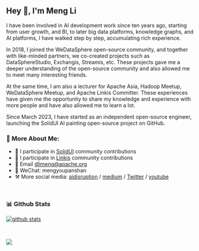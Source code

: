 ## Hey 👋, I'm Meng Li

I have been involved in AI development work since ten years ago, starting from user growth, and BI, to later big data platforms, knowledge graphs, and AI platforms, I have walked step by step, accumulating rich experience.

In 2018, I joined the WeDataSphere open-source community, and together with like-minded partners, we co-created projects such as DataSphereStudio, Exchangis, Streamis, etc. These projects gave me a deeper understanding of the open-source community and also allowed me to meet many interesting friends.

At the same time, I am also a lecturer for Apache Asia, Hadoop Meetup, WeDataSphere Meetup, and Apache Linkis Committer. These experiences have given me the opportunity to share my knowledge and experience with more people and have also allowed me to learn a lot.

Since March 2023, I have started as an independent open-source engineer, launching the SolidUI AI painting open-source project on GitHub.



### 🧐 More About Me:

- 🔭 I participate in [SolidUI](https://github.com/CloudOrc/SolidUI) community contributions
- 🤝 I participate in [Linkis](https://github.com/apache/linkis) community contributions
- 🎨 Email dlimeng@apache.org
- 💬 WeChat: mengyoupanshan
- ⚒ More social media: [aidisruption](https://aidisruption.substack.com/) /  [medium](https://medium.com/@mengyoupanshan) / [Twitter](https://twitter.com/dlimeng192048) / [youtube](https://www.youtube.com/@dlimeng)
<br>


### 📊 Github Stats
<a href=''>

![github stats](https://github-readme-stats.vercel.app/api?username=dlimeng&show_icons=true)

</a>

<br>
<p>
    <a href="">
      <img src="https://github-profile-trophy.vercel.app/?username=dlimeng&theme=flat&title=Stars,Followers,Commit,MultiLanguage&margin-w=5&row=1&column=4" />
    </a>
</p>
